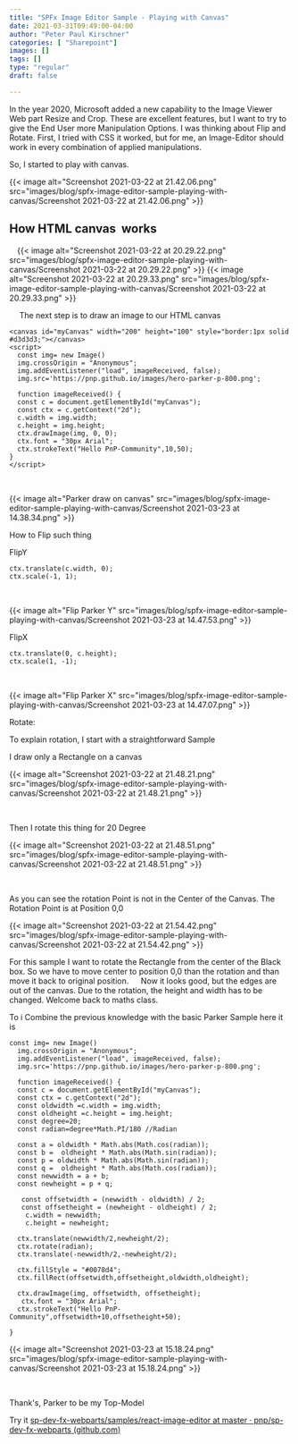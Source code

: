 ```yaml
---
title: "SPFx Image Editor Sample - Playing with Canvas"
date: 2021-03-31T09:49:00-04:00
author: "Peter Paul Kirschner"
categories: [ "Sharepoint"]
images: []
tags: []
type: "regular"
draft: false

---
```


In the year 2020, Microsoft added a new capability to the Image Viewer
Web part Resize and Crop. These are excellent features, but I want to
try to give the End User more Manipulation Options. I was thinking about
Flip and Rotate. First, I tried with CSS it worked, but for me, an
Image-Editor should work in every combination of applied manipulations.

So, I started to play with canvas.

{{< image alt="Screenshot 2021-03-22 at 21.42.06.png" src="images/blog/spfx-image-editor-sample-playing-with-canvas/Screenshot 2021-03-22 at 21.42.06.png" >}}

## How HTML canvas  works

 {{< image alt="Screenshot 2021-03-22 at 20.29.22.png" src="images/blog/spfx-image-editor-sample-playing-with-canvas/Screenshot 2021-03-22 at 20.29.22.png" >}}
{{< image alt="Screenshot 2021-03-22 at 20.29.33.png" src="images/blog/spfx-image-editor-sample-playing-with-canvas/Screenshot 2021-03-22 at 20.29.33.png" >}}

 
The next step is to draw an image to our HTML canvas
 

``` {.lia-code-sample .language-html}
<canvas id="myCanvas" width="200" height="100" style="border:1px solid #d3d3d3;"></canvas>
<script>
  const img= new Image()
  img.crossOrigin = "Anonymous";
  img.addEventListener("load", imageReceived, false);
  img.src='https://pnp.github.io/images/hero-parker-p-800.png';

  function imageReceived() {
  const c = document.getElementById("myCanvas");
  const ctx = c.getContext("2d");
  c.width = img.width;
  c.height = img.height;
  ctx.drawImage(img, 0, 0);
  ctx.font = "30px Arial";
  ctx.strokeText("Hello PnP-Community",10,50);
}
</script>
```
 

{{< image alt="Parker draw on canvas" src="images/blog/spfx-image-editor-sample-playing-with-canvas/Screenshot 2021-03-23 at 14.38.34.png" >}}

How to Flip such thing

FlipY
 

``` {.lia-code-sample .language-javascript}
ctx.translate(c.width, 0);
ctx.scale(-1, 1);
```
 

{{< image alt="Flip Parker Y" src="images/blog/spfx-image-editor-sample-playing-with-canvas/Screenshot 2021-03-23 at 14.47.53.png" >}}

FlipX
 

``` {.lia-code-sample .language-javascript}
ctx.translate(0, c.height);
ctx.scale(1, -1);
```
 

{{< image alt="Flip Parker X" src="images/blog/spfx-image-editor-sample-playing-with-canvas/Screenshot 2021-03-23 at 14.47.07.png" >}}

Rotate:

To explain rotation, I start with a straightforward Sample

I draw only a Rectangle on a canvas

{{< image alt="Screenshot 2021-03-22 at 21.48.21.png" src="images/blog/spfx-image-editor-sample-playing-with-canvas/Screenshot 2021-03-22 at 21.48.21.png" >}}

 

Then I rotate this thing for 20 Degree

{{< image alt="Screenshot 2021-03-22 at 21.48.51.png" src="images/blog/spfx-image-editor-sample-playing-with-canvas/Screenshot 2021-03-22 at 21.48.51.png" >}}

 

As you can see the rotation Point is not in the Center of the Canvas.
The Rotation Point is at Position 0,0

{{< image alt="Screenshot 2021-03-22 at 21.54.42.png" src="images/blog/spfx-image-editor-sample-playing-with-canvas/Screenshot 2021-03-22 at 21.54.42.png" >}}

For this sample I want to rotate the Rectangle from the center of the
Black box. So we have to move center to position 0,0 than the rotation
and than move it back to original position. 
 Now it looks good, but the edges are out of the canvas. Due to the
rotation, the height and width has to be changed. Welcome back to maths
class.

To i Combine the previous knowledge with the basic Parker Sample here it
is
 

``` {.lia-code-sample .language-javascript}
const img= new Image()
  img.crossOrigin = "Anonymous";
  img.addEventListener("load", imageReceived, false);
  img.src='https://pnp.github.io/images/hero-parker-p-800.png';

  function imageReceived() {
  const c = document.getElementById("myCanvas");
  const ctx = c.getContext("2d");
  const oldwidth =c.width = img.width;
  const oldheight =c.height = img.height;
  const degree=20;
  const radian=degree*Math.PI/180 //Radian
  
  const a = oldwidth * Math.abs(Math.cos(radian));
  const b =  oldheight * Math.abs(Math.sin(radian));
  const p = oldwidth * Math.abs(Math.sin(radian));
  const q =  oldheight * Math.abs(Math.cos(radian));
  const newwidth = a + b;
  const newheight = p + q;

   const offsetwidth = (newwidth - oldwidth) / 2;
   const offsetheight = (newheight - oldheight) / 2;
    c.width = newwidth;
    c.height = newheight;
  
  ctx.translate(newwidth/2,newheight/2);
  ctx.rotate(radian);
  ctx.translate(-newwidth/2,-newheight/2);
  
  ctx.fillStyle = "#0078d4";
  ctx.fillRect(offsetwidth,offsetheight,oldwidth,oldheight);
  
  ctx.drawImage(img, offsetwidth, offsetheight);
   ctx.font = "30px Arial";
  ctx.strokeText("Hello PnP-Community",offsetwidth+10,offsetheight+50);
  
}
```

{{< image alt="Screenshot 2021-03-23 at 15.18.24.png" src="images/blog/spfx-image-editor-sample-playing-with-canvas/Screenshot 2021-03-23 at 15.18.24.png" >}}

 

Thank\'s, Parker to be my Top-Model

Try it [sp-dev-fx-webparts/samples/react-image-editor at master ·
pnp/sp-dev-fx-webparts
(github.com)](https://github.com/pnp/sp-dev-fx-webparts/tree/master/samples/react-image-editor)
 

